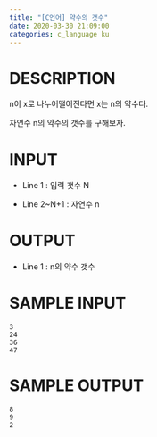 ```yaml
---
title: "[C언어] 약수의 갯수"
date: 2020-03-30 21:09:00
categories: c_language ku
---
```


# DESCRIPTION
n이 x로 나누어떨어진다면 x는 n의 약수다.

자연수 n의 약수의 갯수를 구해보자.

# INPUT
* Line 1 : 입력 갯수 N

* Line 2~N+1 : 자연수 n

# OUTPUT
* Line 1 : n의 약수 갯수

# SAMPLE INPUT
```
3
24
36
47
```

# SAMPLE OUTPUT
```
8
9
2
```

<script src="https://gist.github.com/DetegiCE/10636687e8ca2d16a2d3314a456125d7.js"></script>
